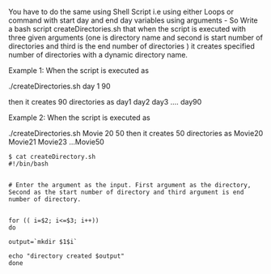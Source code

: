 

You have to do the same using Shell Script i.e using either Loops or command with start day and end day variables using arguments -
So Write a bash script createDirectories.sh that when the script is executed with three given arguments (one is directory name and second is start number of directories and third is the end number of directories ) it creates specified number of directories with a dynamic directory name.

Example 1: When the script is executed as

./createDirectories.sh day 1 90

then it creates 90 directories as day1 day2 day3 .... day90

Example 2: When the script is executed as

./createDirectories.sh Movie 20 50 then it creates 50 directories as Movie20 Movie21 Movie23 ...Movie50


```
$ cat createDirectory.sh 
#!/bin/bash


# Enter the argument as the input. First argument as the directory, Second as the start number of directory and third argument is end number of directory.


for (( i=$2; i<=$3; i++))
do

output=`mkdir $1$i`

echo "directory created $output"
done
```
